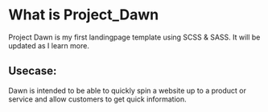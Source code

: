 # What is Project_Dawn
Project Dawn is my first landingpage template using SCSS & SASS. It will be updated as I learn more. 
## Usecase:
Dawn is intended to be able to quickly spin a website up to a product or service and allow customers to get quick information.
